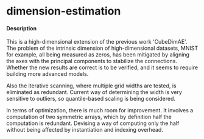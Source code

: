 # dimension-estimation


#### Description

This is a high-dimensional extension of the previous work 'CubeDimAE'. The problem of the intrinsic dimension of high-dimensional datasets, MNIST for example, all being measured as zeros, has been mitigated by aligning the axes with the principal components to stabilize the connections. Whether the new results are correct is to be verified, and it seems to require building more advanced models.

Also the iterative scanning, where multiple grid widths are tested, is eliminated as redundant. Current way of determining the width is very sensitive to outliers, so quantile-based scaling is being considered.

In terms of optimization, there is much room for improvement. It involves a computation of two symmetric arrays, which by definition half the computation is redundant. Devising a way of computing only the half without being affected by instantiation and indexing overhead.
